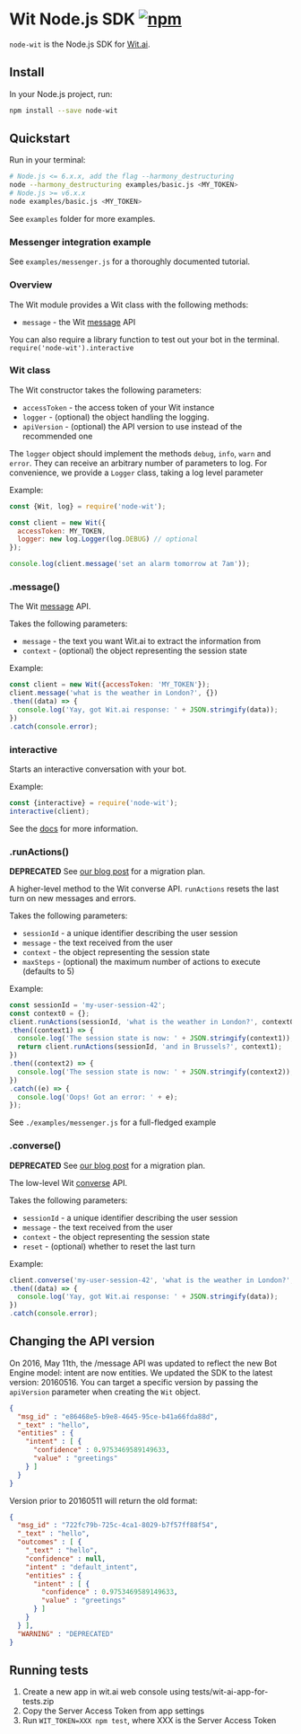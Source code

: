 # Wit Node.js SDK [![npm](https://img.shields.io/npm/v/node-wit.svg)](https://www.npmjs.com/package/node-wit)

`node-wit` is the Node.js SDK for [Wit.ai](https://wit.ai).

## Install

In your Node.js project, run:

```bash
npm install --save node-wit
```

## Quickstart

Run in your terminal:

```bash
# Node.js <= 6.x.x, add the flag --harmony_destructuring
node --harmony_destructuring examples/basic.js <MY_TOKEN>
# Node.js >= v6.x.x
node examples/basic.js <MY_TOKEN>
```

See `examples` folder for more examples.

### Messenger integration example

See `examples/messenger.js` for a thoroughly documented tutorial.

### Overview

The Wit module provides a Wit class with the following methods:
* `message` - the Wit [message](https://wit.ai/docs/http/20160330#get-intent-via-text-link) API

You can also require a library function to test out your bot in the terminal. `require('node-wit').interactive`

### Wit class

The Wit constructor takes the following parameters:
* `accessToken` - the access token of your Wit instance
* `logger` - (optional) the object handling the logging.
* `apiVersion` - (optional) the API version to use instead of the recommended one

The `logger` object should implement the methods `debug`, `info`, `warn` and `error`.
They can receive an arbitrary number of parameters to log.
For convenience, we provide a `Logger` class, taking a log level parameter

Example:
```js
const {Wit, log} = require('node-wit');

const client = new Wit({
  accessToken: MY_TOKEN,
  logger: new log.Logger(log.DEBUG) // optional
});

console.log(client.message('set an alarm tomorrow at 7am'));
```

### .message()

The Wit [message](https://wit.ai/docs/http/20160330#get-intent-via-text-link) API.

Takes the following parameters:
* `message` - the text you want Wit.ai to extract the information from
* `context` - (optional) the object representing the session state

Example:
```js
const client = new Wit({accessToken: 'MY_TOKEN'});
client.message('what is the weather in London?', {})
.then((data) => {
  console.log('Yay, got Wit.ai response: ' + JSON.stringify(data));
})
.catch(console.error);
```

### interactive

Starts an interactive conversation with your bot.

Example:
```js
const {interactive} = require('node-wit');
interactive(client);
```

See the [docs](https://wit.ai/docs) for more information.

### .runActions()

**DEPRECATED** See [our blog post](https://wit.ai/blog/2017/07/27/sunsetting-stories) for a migration plan.

A higher-level method to the Wit converse API.
`runActions` resets the last turn on new messages and errors.

Takes the following parameters:
* `sessionId` - a unique identifier describing the user session
* `message` - the text received from the user
* `context` - the object representing the session state
* `maxSteps` - (optional) the maximum number of actions to execute (defaults to 5)

Example:

```js
const sessionId = 'my-user-session-42';
const context0 = {};
client.runActions(sessionId, 'what is the weather in London?', context0)
.then((context1) => {
  console.log('The session state is now: ' + JSON.stringify(context1));
  return client.runActions(sessionId, 'and in Brussels?', context1);
})
.then((context2) => {
  console.log('The session state is now: ' + JSON.stringify(context2));
})
.catch((e) => {
  console.log('Oops! Got an error: ' + e);
});
```

See `./examples/messenger.js` for a full-fledged example

### .converse()

**DEPRECATED** See [our blog post](https://wit.ai/blog/2017/07/27/sunsetting-stories) for a migration plan.

The low-level Wit [converse](https://wit.ai/docs/http/20160330#converse-link) API.

Takes the following parameters:
* `sessionId` - a unique identifier describing the user session
* `message` - the text received from the user
* `context` - the object representing the session state
* `reset` - (optional) whether to reset the last turn

Example:
```js
client.converse('my-user-session-42', 'what is the weather in London?', {})
.then((data) => {
  console.log('Yay, got Wit.ai response: ' + JSON.stringify(data));
})
.catch(console.error);
```

## Changing the API version

On 2016, May 11th, the /message API was updated to reflect the new Bot Engine model: intent are now entities.
We updated the SDK to the latest version: 20160516.
You can target a specific version by passing the `apiVersion` parameter when creating the `Wit` object.

```json
{
  "msg_id" : "e86468e5-b9e8-4645-95ce-b41a66fda88d",
  "_text" : "hello",
  "entities" : {
    "intent" : [ {
      "confidence" : 0.9753469589149633,
      "value" : "greetings"
    } ]
  }
}
```

Version prior to 20160511 will return the old format:

```json
{
  "msg_id" : "722fc79b-725c-4ca1-8029-b7f57ff88f54",
  "_text" : "hello",
  "outcomes" : [ {
    "_text" : "hello",
    "confidence" : null,
    "intent" : "default_intent",
    "entities" : {
      "intent" : [ {
        "confidence" : 0.9753469589149633,
        "value" : "greetings"
      } ]
    }
  } ],
  "WARNING" : "DEPRECATED"
}
```

## Running tests

1. Create a new app in wit.ai web console using tests/wit-ai-app-for-tests.zip
2. Copy the Server Access Token from app settings
3. Run `WIT_TOKEN=XXX npm test`, where XXX is the Server Access Token
